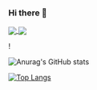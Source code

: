### Hi there 👋

<a href="https://github.com/anuraghazra/github-readme-stats">
  <img align="center" src="https://github-readme-stats.vercel.app/api?username=delafuentej&show_icons=true&theme=radical" />
</a>
<a href="https://github.com/anuraghazra/convoychat">
  <img align="center" src="https://github-readme-stats.vercel.app/api/top-langs/?username=delafuentej&layout=compact)](https://github.com/delafuentej/github-readme-stats" />
</a>


!

![Anurag's GitHub stats](https://github-readme-stats.vercel.app/api?username=delafuentej&show_icons=true&theme=radical)


[![Top Langs](https://github-readme-stats.vercel.app/api/top-langs/?username=delafuentej&layout=compact)](https://github.com/delafuentej/github-readme-stats)

